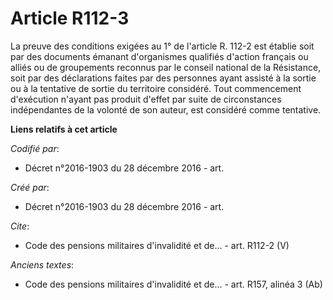 # Article R112-3

La preuve des conditions exigées au 1° de l'article R. 112-2 est établie soit par des documents émanant d'organismes
qualifiés d'action français ou alliés ou de groupements reconnus par le conseil national de la Résistance, soit par des
déclarations faites par des personnes ayant assisté à la sortie ou à la tentative de sortie du territoire considéré. Tout
commencement d'exécution n'ayant pas produit d'effet par suite de circonstances indépendantes de la volonté de son auteur,
est considéré comme tentative.

**Liens relatifs à cet article**

_Codifié par_:

  - Décret n°2016-1903 du 28 décembre 2016 - art.

_Créé par_:

  - Décret n°2016-1903 du 28 décembre 2016 - art.

_Cite_:

  - Code des pensions militaires d'invalidité et de... - art. R112-2 (V)

_Anciens textes_:

  - Code des pensions militaires d'invalidité et de... - art. R157, alinéa 3 (Ab)
